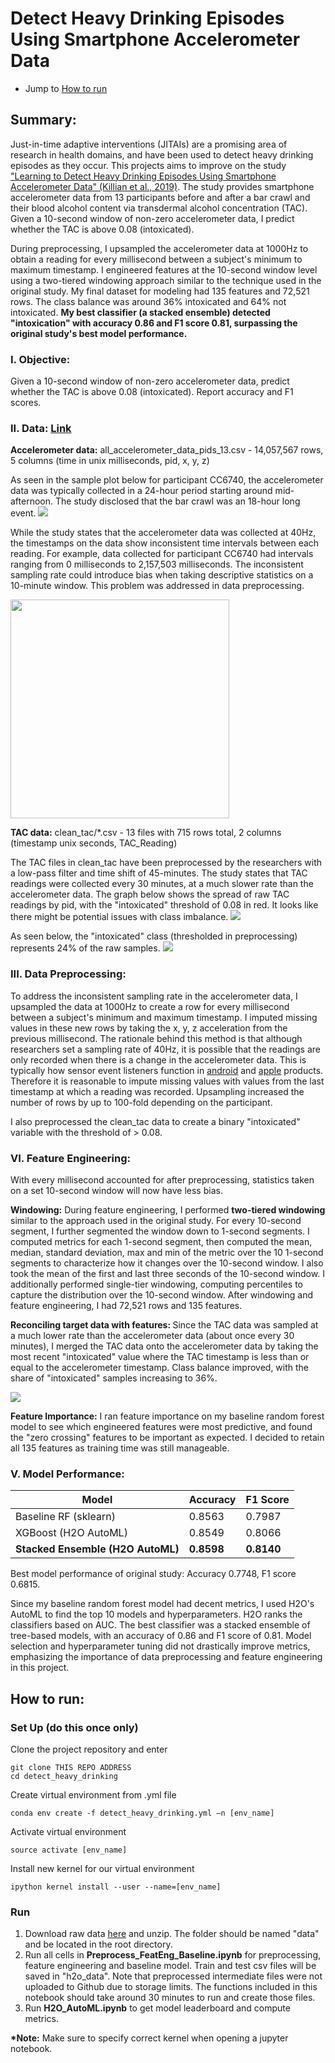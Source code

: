 # Detect Heavy Drinking Episodes Using Smartphone Accelerometer Data
* Jump to [How to run](#how-to-run)

## Summary:
Just-in-time adaptive interventions (JITAIs) are a promising area of research in health domains, and have been used to detect heavy drinking episodes as they occur. This projects aims to improve on the study ["Learning to Detect Heavy Drinking Episodes Using Smartphone Accelerometer Data" (Killian et al., 2019)](http://ceur-ws.org/Vol-2429/paper6.pdf). The study provides smartphone accelerometer data from 13 participants before and after a bar crawl and their blood alcohol content via transdermal alcohol concentration (TAC). Given a 10-second window of non-zero accelerometer data, I predict whether the TAC is above 0.08 (intoxicated). 

During preprocessing, I upsampled the accelerometer data at 1000Hz to obtain a reading for every millisecond between a subject's minimum to maximum timestamp. I engineered features at the 10-second window level using a two-tiered windowing approach similar to the technique used in the original study. My final dataset for modeling had 135 features and 72,521 rows. The class balance was around 36% intoxicated and 64% not intoxicated. <b> My best classifier (a stacked ensemble) detected "intoxication" with accuracy 0.86 and F1 score 0.81, surpassing the original study's best model performance. </b>

### I. Objective: 
Given a 10-second window of non-zero accelerometer data, predict whether the TAC is above 0.08 (intoxicated). Report accuracy and F1 scores.

### II. Data: [Link](https://archive.ics.uci.edu/ml/datasets/Bar+Crawl%3A+Detecting+Heavy+Drinking)

<b> Accelerometer data:</b> all_accelerometer_data_pids_13.csv - 14,057,567 rows, 5 columns (time in unix milliseconds, pid, x, y, z)

As seen in the sample plot below for participant CC6740, the accelerometer data was typically collected in a 24-hour period starting around mid-afternoon. The study disclosed that the bar crawl was an 18-hour long event.
![](plots/acc_readings.png)

While the study states that the accelerometer data was collected at 40Hz, the timestamps on the data show inconsistent time intervals between each reading. For example, data collected for participant CC6740 had intervals ranging from 0 milliseconds to 2,157,503 milliseconds. The inconsistent sampling rate could introduce bias when taking descriptive statistics on a 10-minute window. This problem was addressed in data preprocessing.

<img src="plots/acc_time_intervals.png" width=350 height=350>


<b> TAC data:</b> clean_tac/*.csv - 13 files with 715 rows total, 2 columns (timestamp unix seconds, TAC_Reading)

The TAC files in clean_tac have been preprocessed by the researchers with a low-pass filter and time shift of 45-minutes. The study states that TAC readings were collected every 30 minutes, at a much slower rate than the accelerometer data. The graph below shows the spread of raw TAC readings by pid, with the "intoxicated" threshold of 0.08 in red. It looks like there might be potential issues with class imbalance.
![](plots/tac_readings.png)

As seen below, the "intoxicated" class (thresholded in preprocessing) represents 24% of the raw samples. 
![](plots/class_balance_(raw_tac).png)

### III. Data Preprocessing:
To address the inconsistent sampling rate in the accelerometer data, I upsampled the data at 1000Hz to create a row for every millisecond between a subject's minimum and maximum timestamp. I imputed missing values in these new rows by taking the x, y, z acceleration from the previous millisecond. The rationale behind this method is that although researchers set a sampling rate of 40Hz, it is possible that the readings are only recorded when there is a change in the accelerometer data. This is typically how sensor event listeners function in [android](https://developer.android.com/reference/android/hardware/SensorEventListener) and [apple](https://developer.apple.com/documentation/webkitjs/domwindow/1632048-ondevicemotion) products. Therefore it is reasonable to impute missing values with values from the last timestamp at which a reading was recorded. Upsampling increased the number of rows by up to 100-fold depending on the participant.

I also preprocessed the clean_tac data to create a binary "intoxicated" variable with the threshold of > 0.08.

### VI. Feature Engineering:
With every millisecond accounted for after preprocessing, statistics taken on a set 10-second window will now have less bias.

<b>Windowing:</b> During feature engineering, I performed <b>two-tiered windowing</b> similar to the approach used in the original study. For every 10-second segment, I further segmented the window down to 1-second segments. I computed metrics for each 1-second segment, then computed the mean, median, standard deviation, max and min of the metric over the 10 1-second segments to characterize how it changes over the 10-second window. I also took the mean of the first and last three seconds of the 10-second window. I additionally performed single-tier windowing, computing percentiles to capture the distribution over the 10-second window. After windowing and feature engineering, I had 72,521 rows and 135 features. 

<b>Reconciling target data with features: </b> Since the TAC data was sampled at a much lower rate than the accelerometer data (about once every 30 minutes), I merged the TAC data onto the accelerometer data by taking the most recent "intoxicated" value where the TAC timestamp is less than or equal to the accelerometer timestamp. Class balance improved, with the share of "intoxicated" samples increasing to 36%.

![](plots/class_balance_(after_preprocessing_+_merge).png)

<b>Feature Importance:</b> I ran feature importance on my baseline random forest model to see which engineered features were most predictive, and found the "zero crossing" features to be important as expected. I decided to retain all 135 features as training time was still manageable.

### V. Model Performance:

Model | Accuracy | F1 Score
--- | --- | --- 
Baseline RF (sklearn) | 0.8563 | 0.7987
XGBoost (H2O AutoML) | 0.8549 | 0.8066
<b>Stacked Ensemble (H2O AutoML)</b> | <b>0.8598</b> | <b>0.8140</b>

Best model performance of original study: Accuracy 0.7748, F1 score 0.6815.

Since my baseline random forest model had decent metrics, I used H2O's AutoML to find the top 10 models and hyperparameters. H2O ranks the classifiers based on AUC. The best classifier was a stacked ensemble of tree-based models, with an accuracy of 0.86 and F1 score of 0.81.
Model selection and hyperparameter tuning did not drastically improve metrics, emphasizing the importance of data preprocessing and feature engineering in this project.


## How to run:
### Set Up (do this once only)
Clone the project repository and enter
```
git clone THIS REPO ADDRESS
cd detect_heavy_drinking
```
Create virtual environment from .yml file
```
conda env create -f detect_heavy_drinking.yml –n [env_name]
```
Activate virtual environment
```
source activate [env_name]
```
Install new kernel for our virtual environment
```
ipython kernel install --user --name=[env_name]
```

### Run
1. Download raw data [here](https://archive.ics.uci.edu/ml/datasets/Bar+Crawl%3A+Detecting+Heavy+Drinking) and unzip. The folder should be named "data\" and be located in the root directory.
2. Run all cells in <b>Preprocess_FeatEng_Baseline.ipynb</b> for preprocessing, feature engineering and baseline model. Train and test csv files will be saved in "h2o_data\". Note that preprocessed intermediate files were not uploaded to Github due to storage limits. The functions included in this notebook should take around 30 minutes to run and create those files.
3. Run <b>H2O_AutoML.ipynb</b> to get model leaderboard and compute metrics.

<b>*Note:</b> Make sure to specify correct kernel when opening a jupyter notebook.
